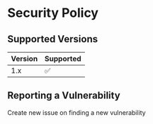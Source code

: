 # Security Policy

## Supported Versions

| Version | Supported          |
| ------- | ------------------ |
| 1.x     | :white_check_mark: |

## Reporting a Vulnerability

Create new issue on finding a new vulnerability
